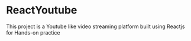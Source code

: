 # ReactYoutube
This project is a Youtube like video streaming platform built using Reactjs for Hands-on practice 
